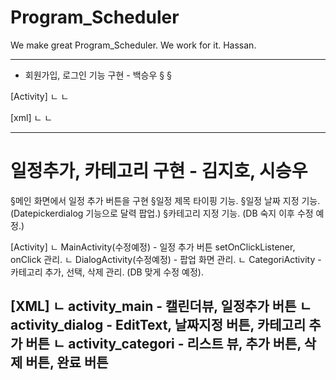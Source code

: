 # Program_Scheduler
We make great Program_Scheduler. We work for it. Hassan.


-------------------------------------------------------------------------------------------------
* 회원가입, 로그인 기능 구현 - 백승우
   §
   §

[Activity]
ㄴ
ㄴ

[xml]
ㄴ
ㄴ


-------------------------------------------------------------------------------------------------
# 일정추가, 카테고리 구현 - 김지호, 시승우
   §메인 화면에서 일정 추가 버튼을 구현
   §일정 제목 타이핑 기능.
   §일정 날짜 지정 기능. (Datepickerdialog 기능으로 달력 팝업.)
   §카테고리 지정 기능. (DB 숙지 이후 수정 예정.)
   
[Activity]
ㄴ MainActivity(수정예정) - 일정 추가 버튼 setOnClickListener, onClick 관리.
ㄴ DialogActivity(수정예정) - 팝업 화면 관리.
ㄴ CategoriActivity - 카테고리 추가, 선택, 삭제 관리. (DB 맞게 수정 예정).

[XML]
ㄴ activity_main -  캘린더뷰, 일정추가 버튼
ㄴ activity_dialog - EditText, 날짜지정 버튼, 카테고리 추가 버튼
ㄴ activity_categori - 리스트 뷰, 추가 버튼, 삭제 버튼, 완료 버튼
-------------------------------------------------------------------------------------------------
